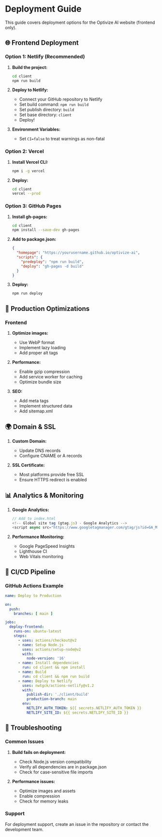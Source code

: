 # Deployment Guide

This guide covers deployment options for the Optivize AI website (frontend only).

## 🌐 Frontend Deployment

### Option 1: Netlify (Recommended)

1. **Build the project:**
   ```bash
   cd client
   npm run build
   ```

2. **Deploy to Netlify:**
   - Connect your GitHub repository to Netlify
   - Set build command: `npm run build`
   - Set publish directory: `build`
   - Set base directory: `client`
   - Deploy!

3. **Environment Variables:**
   - Set `CI=false` to treat warnings as non-fatal

### Option 2: Vercel

1. **Install Vercel CLI:**
   ```bash
   npm i -g vercel
   ```

2. **Deploy:**
   ```bash
   cd client
   vercel --prod
   ```

### Option 3: GitHub Pages

1. **Install gh-pages:**
   ```bash
   cd client
   npm install --save-dev gh-pages
   ```

2. **Add to package.json:**
   ```json
   {
     "homepage": "https://yourusername.github.io/optivize-ai",
     "scripts": {
       "predeploy": "npm run build",
       "deploy": "gh-pages -d build"
     }
   }
   ```

3. **Deploy:**
   ```bash
   npm run deploy
   ```

## 🔧 Production Optimizations

### Frontend

1. **Optimize images:**
   - Use WebP format
   - Implement lazy loading
   - Add proper alt tags

2. **Performance:**
   - Enable gzip compression
   - Add service worker for caching
   - Optimize bundle size

3. **SEO:**
   - Add meta tags
   - Implement structured data
   - Add sitemap.xml

## 🌍 Domain & SSL

1. **Custom Domain:**
   - Update DNS records
   - Configure CNAME or A records

2. **SSL Certificate:**
   - Most platforms provide free SSL
   - Ensure HTTPS redirect is enabled

## 📊 Analytics & Monitoring

1. **Google Analytics:**
   ```javascript
   // Add to index.html
   <!-- Global site tag (gtag.js) - Google Analytics -->
   <script async src="https://www.googletagmanager.com/gtag/js?id=GA_MEASUREMENT_ID"></script>
   ```

2. **Performance Monitoring:**
   - Google PageSpeed Insights
   - Lighthouse CI
   - Web Vitals monitoring

## 🔄 CI/CD Pipeline

### GitHub Actions Example

```yaml
name: Deploy to Production

on:
  push:
    branches: [ main ]

jobs:
  deploy-frontend:
    runs-on: ubuntu-latest
    steps:
      - uses: actions/checkout@v2
      - name: Setup Node.js
        uses: actions/setup-node@v2
        with:
          node-version: '16'
      - name: Install dependencies
        run: cd client && npm install
      - name: Build
        run: cd client && npm run build
      - name: Deploy to Netlify
        uses: nwtgck/actions-netlify@v1.2
        with:
          publish-dir: './client/build'
          production-branch: main
        env:
          NETLIFY_AUTH_TOKEN: ${{ secrets.NETLIFY_AUTH_TOKEN }}
          NETLIFY_SITE_ID: ${{ secrets.NETLIFY_SITE_ID }}
```

## 🚨 Troubleshooting

### Common Issues

1. **Build fails on deployment:**
   - Check Node.js version compatibility
   - Verify all dependencies are in package.json
   - Check for case-sensitive file imports

2. **Performance issues:**
   - Optimize images and assets
   - Enable compression
   - Check for memory leaks

### Support

For deployment support, create an issue in the repository or contact the development team.
